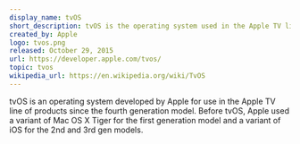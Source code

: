 ```yaml
---
display_name: tvOS
short_description: tvOS is the operating system used in the Apple TV line of products since the fourth generation model.
created_by: Apple
logo: tvos.png
released: October 29, 2015
url: https://developer.apple.com/tvos/
topic: tvos
wikipedia_url: https://en.wikipedia.org/wiki/TvOS
---
```

tvOS is an operating system developed by Apple for use in the Apple TV line of products since the fourth generation model. Before tvOS, Apple used a variant of Mac OS X Tiger for the first generation model and a variant of iOS for the 2nd and 3rd gen models.

